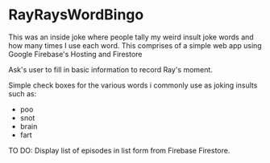 # RayRaysWordBingo
This was an inside joke where people tally my weird insult joke words and how many times I use each word. This comprises of a simple web app using Google Firebase's Hosting and Firestore

Ask's user to fill in basic information to record Ray's moment.

Simple check boxes for the various words i commonly use as joking insults such as:

- poo
- snot
- brain
- fart

TO DO:
Display list of episodes in list form from Firebase Firestore.
